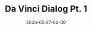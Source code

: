 ---
layout: message
category: message
series: "Da Vinci Dialogues"
title: "Da Vinci Dialog Pt. 1"
date: 2006-05-27-00-00
message_id: 68
sc-permalink-url: "http://soundcloud.com/crdschurch/da-vinci-dialog-pt-1"
audio: "http://s3.amazonaws.com/crossroads-media/messages/audio/DaVinci_Dialog_Pt_1_05-28-06.mp3"
audio-duration: "45:08"
tag: 
 - truth
 - spiritual
 - religion
 - da-vinci
 - evidence
 - proof
 - spirituality
 - tome
 - bible
 - spirit
explicit: false
---